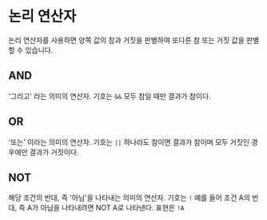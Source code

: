 # 논리 연산자
논리 연산자를 사용하면 양쪽 값의 참과 거짓을 판별하여 또다른 참 또는 거짓 값을 판별할 수 있습니다.
## AND
'그리고' 라는 의미의 연산자. 기호는 `&&`
모두 참일 때만 결과가 참이다.
## OR
'또는' 이라는 의미의 연산자. 기호는 `||`
하나라도 참이면 결과가 참이며 모두 거짓인 경우에만 결과가 거짓이다.
## NOT
해당 조건의 반대, 즉 '아님'을 나타내는 의미의 연산자. 기호는 `!`
예를 들어 조건 A의 반대, 즉 A가 아님을 나타내려면 NOT A로 나타낸다. 표현은 `!A`
